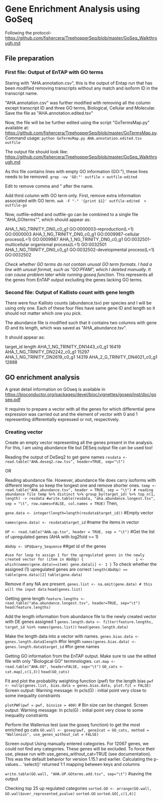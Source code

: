 # Gene Enrichment Analysis using GoSeq
Following the protocol- https://github.com/fishercera/TreehopperSeq/blob/master/GoSeq_Walkthrough.md

## File preparation
### First file: Output of EnTAP with GO terms

Staring with "AHA.annotation.csv", this is the output of Entap run that has been modified removing transcripts without any match and isoform ID in the transcript name.

"AHA.annotation.csv" was further modified with removing all the column except transcript ID and three GO terms, Biological, Cellular and Molecular. Save the file as "AHA.annotation.edited.tsv"

Now, the file will be be further edited using the script "GoTermsMap.py" available at: https://github.com/fishercera/TreehopperSeq/blob/master/GoTermsMap.py.
Command usage:
`python GoTermsMap.py AHA.annotation.edited.tsv outfile`

The output file should look like: https://github.com/fishercera/TreehopperSeq/blob/master/GoSeq_Walkthrough.md

As this file contains lines with empty GO information (GO:"), these lines needs to be removed.
`grep -vw 'GO:"' outfile > outfile-edited`

Edit to remove comma and " after the name. 

Add third column with GO term only. First, remove extra information associated with GO term.
`awk -F "-" '{print $1}' outfile-edited  > outfile-go`

Now, outfile-edited and outfile-go can be combined to a single file "AHA_GOterms"", which should appear as:

AHA_1_NG_TRINITY_DN0_c0_g1	GO:0000003-reproduction(L=1)	GO:0000003
AHA_1_NG_TRINITY_DN0_c0_g1	GO:0009987-cellular process(L=1)	GO:0009987
AHA_1_NG_TRINITY_DN0_c0_g1	GO:0032501-multicellular organismal process(L=1)	GO:0032501
AHA_1_NG_TRINITY_DN0_c0_g1	GO:0032502-developmental process(L=1)	GO:0032502
 
*Check whether GO terms do not contain unusal GO term formats. I had a line with unusal format, such as "GO:PFAM", which I deleted manually. It can cause problem later while running goseq function.* 
This represents all the genes from EnTAP output excluding the genes lacking GO terms.

### Second file: Output of Kallisto count with gene length
There were four Kallisto counts (abundance.tsv) per species and I will be using only one. Each of these 
four files have same gene ID and length so it should not matter which one you pick.

The abundance file is modified such that it contains two columns with gene ID and its length, which was saved as "AHA_abundance.tsv".

It should appear as:

target_id	length
AHA_1_NG_TRINITY_DN1443_c0_g1	16419
AHA_1_NG_TRINITY_DN2242_c0_g1	15297
AHA_1_NG_TRINITY_DN2619_c0_g1	14319
AHA_2_G_TRINITY_DN4021_c0_g1	12888

## GO enrichment analysis
A great detail information on GOseq is available in https://bioconductor.org/packages/devel/bioc/vignettes/goseq/inst/doc/goseq.pdf

It requires to prepare a vector with all the genes for which differential gene expression was carried out and the element of vector with 0 and 1 representing differentially expressed or not, respectively.

### Creating vector
Create an empty vector representing all the genes present in the analysis. For this, I am using abundance file but DESeq output file can be used too!

Reading the output of DeSeq2 to get gene names
`resdata <- read.table("AHA.deseq2.raw.tsv", header=TRUE, sep="\t")`

OR

Reading abundance file. However, abundance file does carry isoforms with different lengths so keep the longest one and remove shorter ones.
`
temp <- read.table("AHA_abundance.tsv", header = TRUE, sep = "\t") # reading abundance file
temp %>% distinct %>% group_by(target_id) %>% top_n(1, length) -> resdata
#write.table(resdata, "aha.abundance.longest.tsv", sep = "\t", row.names=FALSE, col.names = TRUE)
`
Then,

`gene.data <- integer(length=length(resdata$target_id))` #Empty vector

`names(gene.data) <- resdata$target_id` #name the items in vector

`UP <- read.table("AHA.up.tsv", header = TRUE, sep = "\t")` #Get the list of upregulated genes (AHA with log2fold >= 1)

`AbdUp <- UP$Query_Sequence` ##get id of the genes

` #use for loop to assign 1 for the upregulated genes in the newly created vector
for (item in AbdUp) {						
  i <- which(names(gene.data)==item)
  gene.data[i] <- 1
}
`
To check whether the assigned (1) upregulated genes are correct
`length(AbdUp) == table(gene.data)[2]`
`table(gene.data)`

Remove if any NA are present.
`genes.list <- na.omit(gene.data) # this will the input data`
`head(genes.list)`

Getting gene length 
`feature.lengths <- read.table("aha.abundance.longest.tsv", header=TRUE, sep="\t")`
`head(feature.lengths)`

Add the length information from abundance file to the newly created vector with DE genes assigned 1
`genes.length.data <- filter(feature.lengths, target_id %in% names(genes.list))`
`head(genes.length.data)`

Make the length data into a vector with names.
`genes.bias.data <- genes.length.data$length`  #for length
`names(genes.bias.data) <- genes.length.data$target_id`  #for gene names


Getting GO information from the EnTAP output. Make sure to use the edited file with only "Biological GO" terminologies. 
`cat.map <- read.table("AHA.GO", header=FALSE, sep="\t")`
`GO_cats <- cat.map[,c(1,3)]`
`head(GO_cats)`

Fit and plot the probability weighting function (pwf) for the length bias
`pwf <- nullp(genes.list, bias.data = genes.bias.data, plot.fit = FALSE)`
Screen output: Warning message: In pcls(G) : initial point very close to some inequality constraints

`plotPWF(pwf = pwf, binsize = 400)` # Bin size can be changed.
Screen output: Warning message: In pcls(G) : initial point very close to some inequality constraints

Perform the Wallenius test (use the goseq function) to get the most enriched go cats
`GO.wall <- goseq(pwf, gene2cat = GO_cats, method = "Wallenius", use_genes_without_cat = FALSE)`

Screen output
Using manually entered categories.
For 12067 genes, we could not find any categories. These genes will be excluded.
To force their use, please run with use_genes_without_cat=TRUE (see documentation).
This was the default behavior for version 1.15.1 and earlier.
Calculating the p-values...
'select()' returned 1:1 mapping between keys and columns

`write.table(GO.wall, "AHA.UP.GOterms.add.tsv", sep="\t")`  #saving the output

Checking top 25 up regulated categories
`sorted.GO <- arrange(GO.wall, GO.wall$over_represented_pvalue)` 
`sorted.GO`
`sorted.GO[,c(1,6)]`